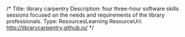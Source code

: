 /*
Title: library carpentry
Description: four three-hour software skills sessions focused on the needs and requirements of the library professionals.
Type: ResourcesLearning
ResourceUrl: http://librarycarpentry.github.io/
*/